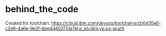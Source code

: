 # behind_the_code
Created for toolchain: https://cloud.ibm.com/devops/toolchains/cb0d35e6-c2e9-4a6e-9e2f-bbe4d402f7da?env_id=ibm:yp:us-south
